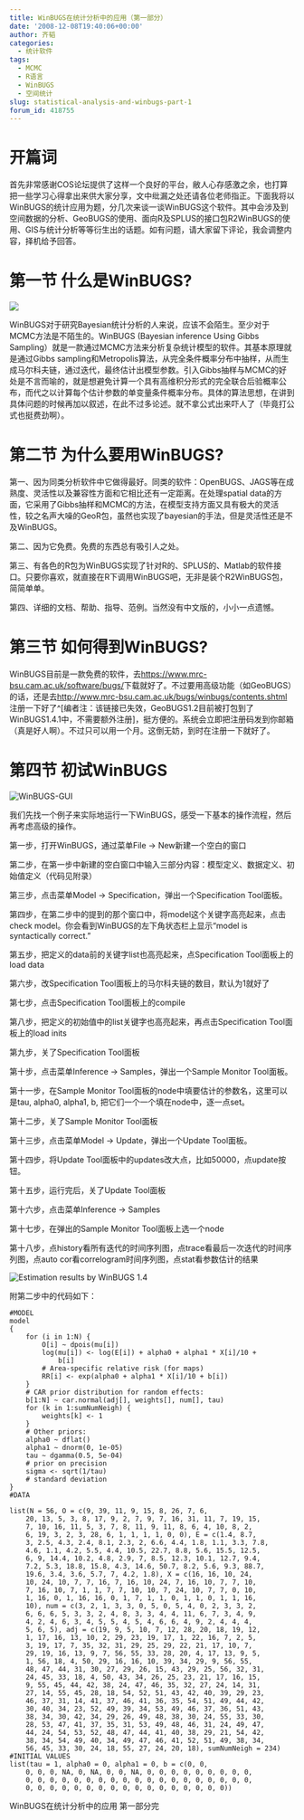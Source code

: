 ```yaml
---
title: WinBUGS在统计分析中的应用（第一部分）
date: '2008-12-08T19:40:06+00:00'
author: 齐韬
categories:
  - 统计软件
tags:
  - MCMC
  - R语言
  - WinBUGS
  - 空间统计
slug: statistical-analysis-and-winbugs-part-1
forum_id: 418755
---
```


# 开篇词

首先非常感谢COS论坛提供了这样一个良好的平台，敝人心存感激之余，也打算把一些学习心得拿出来供大家分享，文中纰漏之处还请各位老师指正。下面我将以WinBUGS的统计应用为题，分几次来谈一谈WinBUGS这个软件。其中会涉及到空间数据的分析、GeoBUGS的使用、面向R及SPLUS的接口包R2WinBUGS的使用、GIS与统计分析等等衍生出的话题。如有问题，请大家留下评论，我会调整内容，择机给予回答。

# 第一节 什么是WinBUGS?

[![](http://www.ejwagenmakers.com/misc/WinBUGSlogo.jpg)](https://www.mrc-bsu.cam.ac.uk/software/bugs/)

WinBUGS对于研究Bayesian统计分析的人来说，应该不会陌生。至少对于MCMC方法是不陌生的。WinBUGS (Bayesian inference Using Gibbs Sampling）就是一款通过MCMC方法来分析复杂统计模型的软件。其基本原理就是通过Gibbs sampling和Metropolis算法，从完全条件概率分布中抽样，从而生成马尔科夫链，通过迭代，最终估计出模型参数。引入Gibbs抽样与MCMC的好处是不言而喻的，就是想避免计算一个具有高维积分形式的完全联合后验概率公布，而代之以计算每个估计参数的单变量条件概率分布。具体的算法思想，在讲到具体问题的时候再加以叙述，在此不过多论述。就不拿公式出来吓人了（毕竟打公式也挺费劲啊）。<!--more-->

# 第二节 为什么要用WinBUGS?

第一、因为同类分析软件中它做得最好。同类的软件：OpenBUGS、JAGS等在成熟度、灵活性以及兼容性方面和它相比还有一定距离。在处理spatial data的方面，它采用了Gibbs抽样和MCMC的方法，在模型支持方面又具有极大的灵活性，较之名声大噪的GeoR包，虽然也实现了bayesian的手法，但是灵活性还是不及WinBUGS。

第二、因为它免费。免费的东西总有吸引人之处。

第三、有各色的R包为WinBUGS实现了针对R的、SPLUS的、Matlab的软件接口。只要你喜欢，就直接在R下调用WinBUGS吧，无非是装个R2WinBUGS包，简简单单。

第四、详细的文档、帮助、指导、范例。当然没有中文版的，小小一点遗憾。

# 第三节 如何得到WinBUGS?

WinBUGS目前是一款免费的软件，去<https://www.mrc-bsu.cam.ac.uk/software/bugs/>下载就好了。不过要用高级功能（如GeoBUGS）的话，还是去<http://www.mrc-bsu.cam.ac.uk/bugs/winbugs/contents.shtml>注册一下好了^[编者注：该链接已失效，GeoBUGS1.2目前被打包到了WinBUGS1.4.1中，不需要额外注册]，挺方便的。系统会立即把注册码发到你邮箱（真是好人啊）。不过只可以用一个月。这倒无妨，到时在注册一下就好了。

# 第四节 初试WinBUGS

![WinBUGS-GUI](https://uploads.cosx.org/2008/12/22221.jpg)

我们先找一个例子来实际地运行一下WinBUGS，感受一下基本的操作流程，然后再考虑高级的操作。

第一步，打开WinBUGS，通过菜单File -> New新建一个空白的窗口

第二步，在第一步中新建的空白窗口中输入三部分内容：模型定义、数据定义、初始值定义（代码见附录）

第三步，点击菜单Model -> Specification，弹出一个Specification Tool面板。

第四步，在第二步中的提到的那个窗口中，将model这个关键字高亮起来，点击check model。你会看到WinBUGS的左下角状态栏上显示“model is syntactically correct.”

第五步，把定义的data前的关键字list也高亮起来，点Specification Tool面板上的load data

第六步，改Specification Tool面板上的马尔科夫链的数目，默认为1就好了

第七步，点击Specification Tool面板上的compile

第八步，把定义的初始值中的list关键字也高亮起来，再点击Specification Tool面板上的load inits

第九步，关了Specification Tool面板

第十步，点击菜单Inference -> Samples，弹出一个Sample Monitor Tool面板。

第十一步，在Sample Monitor Tool面板的node中填要估计的参数名，这里可以是tau, alpha0, alpha1, b, 把它们一个一个填在node中，逐一点set。

第十二步，关了Sample Monitor Tool面板

第十三步，点击菜单Model -> Update，弹出一个Update Tool面板。

第十四步，将Update Tool面板中的updates改大点，比如50000，点update按钮。

第十五步，运行完后，关了Update Tool面板

第十六步，点击菜单Inference -> Samples

第十七步，在弹出的Sample Monitor Tool面板上选一个node

第十八步，点history看所有迭代的时间序列图，点trace看最后一次迭代的时间序列图，点auto cor看correlogram时间序列图，点stat看参数估计的结果

![Estimation results by WinBUGS 1.4](https://uploads.cosx.org/2008/12/Estimation-results-by-WinBUGS.png "Estimation results by WinBUGS 1.4")

附第二步中的代码如下：
```winbugs
#MODEL
model
{
    for (i in 1:N) {
        O[i] ~ dpois(mu[i])
        log(mu[i]) <- log(E[i]) + alpha0 + alpha1 * X[i]/10 +
            b[i]
        # Area-specific relative risk (for maps)
        RR[i] <- exp(alpha0 + alpha1 * X[i]/10 + b[i])
    }
    # CAR prior distribution for random effects:
    b[1:N] ~ car.normal(adj[], weights[], num[], tau)
    for (k in 1:sumNumNeigh) {
        weights[k] <- 1
    }
    # Other priors:
    alpha0 ~ dflat()
    alpha1 ~ dnorm(0, 1e-05)
    tau ~ dgamma(0.5, 5e-04)
    # prior on precision
    sigma <- sqrt(1/tau)
    # standard deviation
}
#DATA

list(N = 56, O = c(9, 39, 11, 9, 15, 8, 26, 7, 6,
    20, 13, 5, 3, 8, 17, 9, 2, 7, 9, 7, 16, 31, 11, 7, 19, 15,
    7, 10, 16, 11, 5, 3, 7, 8, 11, 9, 11, 8, 6, 4, 10, 8, 2,
    6, 19, 3, 2, 3, 28, 6, 1, 1, 1, 1, 0, 0), E = c(1.4, 8.7,
    3, 2.5, 4.3, 2.4, 8.1, 2.3, 2, 6.6, 4.4, 1.8, 1.1, 3.3, 7.8,
    4.6, 1.1, 4.2, 5.5, 4.4, 10.5, 22.7, 8.8, 5.6, 15.5, 12.5,
    6, 9, 14.4, 10.2, 4.8, 2.9, 7, 8.5, 12.3, 10.1, 12.7, 9.4,
    7.2, 5.3, 18.8, 15.8, 4.3, 14.6, 50.7, 8.2, 5.6, 9.3, 88.7,
    19.6, 3.4, 3.6, 5.7, 7, 4.2, 1.8), X = c(16, 16, 10, 24,
    10, 24, 10, 7, 7, 16, 7, 16, 10, 24, 7, 16, 10, 7, 7, 10,
    7, 16, 10, 7, 1, 1, 7, 7, 10, 10, 7, 24, 10, 7, 7, 0, 10,
    1, 16, 0, 1, 16, 16, 0, 1, 7, 1, 1, 0, 1, 1, 0, 1, 1, 16,
    10), num = c(3, 2, 1, 3, 3, 0, 5, 0, 5, 4, 0, 2, 3, 3, 2,
    6, 6, 6, 5, 3, 3, 2, 4, 8, 3, 3, 4, 4, 11, 6, 7, 3, 4, 9,
    4, 2, 4, 6, 3, 4, 5, 5, 4, 5, 4, 6, 6, 4, 9, 2, 4, 4, 4,
    5, 6, 5), adj = c(19, 9, 5, 10, 7, 12, 28, 20, 18, 19, 12,
    1, 17, 16, 13, 10, 2, 29, 23, 19, 17, 1, 22, 16, 7, 2, 5,
    3, 19, 17, 7, 35, 32, 31, 29, 25, 29, 22, 21, 17, 10, 7,
    29, 19, 16, 13, 9, 7, 56, 55, 33, 28, 20, 4, 17, 13, 9, 5,
    1, 56, 18, 4, 50, 29, 16, 16, 10, 39, 34, 29, 9, 56, 55,
    48, 47, 44, 31, 30, 27, 29, 26, 15, 43, 29, 25, 56, 32, 31,
    24, 45, 33, 18, 4, 50, 43, 34, 26, 25, 23, 21, 17, 16, 15,
    9, 55, 45, 44, 42, 38, 24, 47, 46, 35, 32, 27, 24, 14, 31,
    27, 14, 55, 45, 28, 18, 54, 52, 51, 43, 42, 40, 39, 29, 23,
    46, 37, 31, 14, 41, 37, 46, 41, 36, 35, 54, 51, 49, 44, 42,
    30, 40, 34, 23, 52, 49, 39, 34, 53, 49, 46, 37, 36, 51, 43,
    38, 34, 30, 42, 34, 29, 26, 49, 48, 38, 30, 24, 55, 33, 30,
    28, 53, 47, 41, 37, 35, 31, 53, 49, 48, 46, 31, 24, 49, 47,
    44, 24, 54, 53, 52, 48, 47, 44, 41, 40, 38, 29, 21, 54, 42,
    38, 34, 54, 49, 40, 34, 49, 47, 46, 41, 52, 51, 49, 38, 34,
    56, 45, 33, 30, 24, 18, 55, 27, 24, 20, 18), sumNumNeigh = 234)
#INITIAL VALUES
list(tau = 1, alpha0 = 0, alpha1 = 0, b = c(0, 0,
    0, 0, 0, NA, 0, NA, 0, 0, NA, 0, 0, 0, 0, 0, 0, 0, 0, 0,
    0, 0, 0, 0, 0, 0, 0, 0, 0, 0, 0, 0, 0, 0, 0, 0, 0, 0, 0,
    0, 0, 0, 0, 0, 0, 0, 0, 0, 0, 0, 0, 0, 0, 0, 0, 0))
```

WinBUGS在统计分析中的应用 第一部分完

